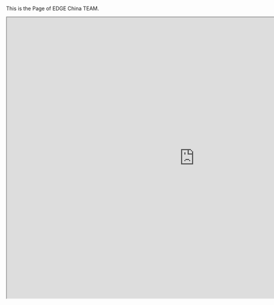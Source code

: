 This is the Page of EDGE China TEAM.
<iframe src="https://www.google.com/maps/d/edit?mid=1gMVR3EWLxpbMJprp3AB9-J_UJsA&ll=43.39034737729615%2C159.04191724999998&z=3" width="1024" height="768"></iframe>
